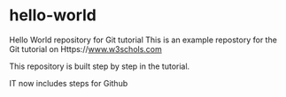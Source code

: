 # hello-world
Hello World repository for Git tutorial
This is an example repostory for the Git tutorial on Https://www.w3schols.com

This repository is built step by step in the tutorial.

IT now includes steps for Github
